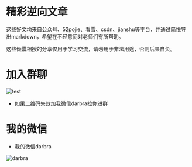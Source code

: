 # 精彩逆向文章

这些好文均来自公众号、52pojie、看雪、csdn、jianshu等平台，并通过简悦导出markdown，希望在不经意间对老师们有所帮助。

这些倾囊相授的分享仅用于学习交流，请勿用于非法用途，否则后果自负。

# 加入群聊

 ![test](https://mmbiz.qpic.cn/mmbiz_jpg/8ib9picwJag1Ya7eQkicghW0Jet5SribqH05IvVaI4qzGrGYBulkZdRbicQGdcK3IRqPRZDdic8VVAm4LITEGznMcxibA/0?wx_fmt=jpeg)

 - 如果二维码失效加我微信darbra拉你进群

# 我的微信

- 我的微信darbra

 ![darbra](https://mmbiz.qpic.cn/mmbiz_jpg/8ib9picwJag1aeDKswD86lurTGVBibOlEJDsucxRHKBPx7ofPJiaAjJPuWSNh9A7fEf5EXlM0gCqwMsCOsMENZ9picA/0?wx_fmt=jpeg)



